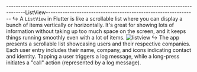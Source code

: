 --------------------------------------------------------------------------------------ListView---------------------------------------------------------------
↪   A `ListView` in Flutter is like a scrollable list where you can display a bunch of items vertically or horizontally. It's great for showing lots of information without taking up too much space on the screen, and it keeps things running smoothly even with a lot of items.
     ![listview](https://github.com/aisuluongarovna/flutter_hw4/assets/144228244/45329e60-8c64-47c1-b61d-b9aeea0e6ccb)
↪  The app presents a scrollable list showcasing users and their respective companies. Each user entry includes their name, company, and icons indicating contact and identity. Tapping a user triggers a log message, while a long-press initiates a "call" action (represented by a log message).
